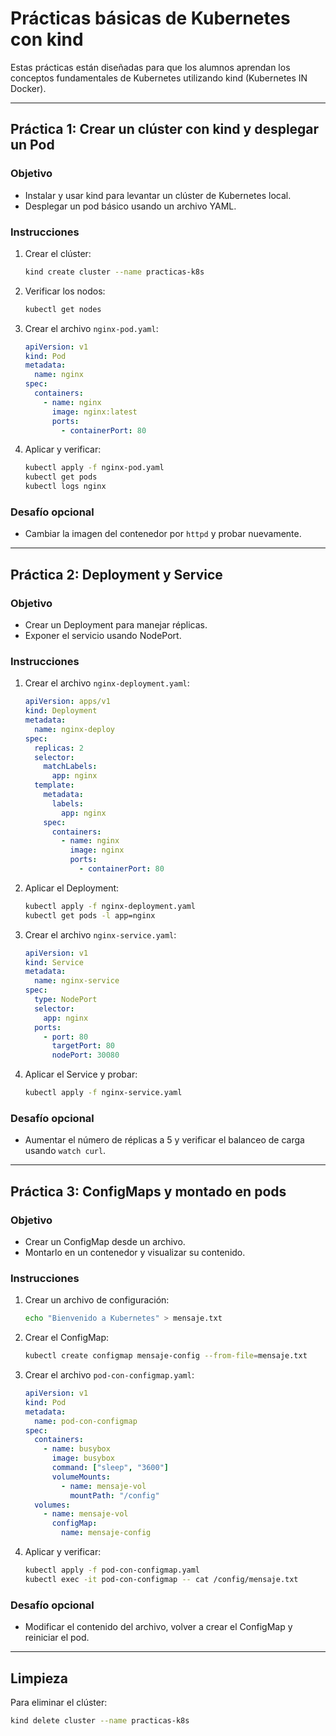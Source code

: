 # Prácticas básicas de Kubernetes con kind

Estas prácticas están diseñadas para que los alumnos aprendan los conceptos fundamentales de Kubernetes utilizando kind (Kubernetes IN Docker).

---

## Práctica 1: Crear un clúster con kind y desplegar un Pod

### Objetivo

- Instalar y usar kind para levantar un clúster de Kubernetes local.
- Desplegar un pod básico usando un archivo YAML.

### Instrucciones

1. Crear el clúster:

   ```bash
   kind create cluster --name practicas-k8s
   ```

2. Verificar los nodos:

   ```bash
   kubectl get nodes
   ```

3. Crear el archivo `nginx-pod.yaml`:

   ```yaml
   apiVersion: v1
   kind: Pod
   metadata:
     name: nginx
   spec:
     containers:
       - name: nginx
         image: nginx:latest
         ports:
           - containerPort: 80
   ```

4. Aplicar y verificar:
   ```bash
   kubectl apply -f nginx-pod.yaml
   kubectl get pods
   kubectl logs nginx
   ```

### Desafío opcional

- Cambiar la imagen del contenedor por `httpd` y probar nuevamente.

---

## Práctica 2: Deployment y Service

### Objetivo

- Crear un Deployment para manejar réplicas.
- Exponer el servicio usando NodePort.

### Instrucciones

1. Crear el archivo `nginx-deployment.yaml`:

   ```yaml
   apiVersion: apps/v1
   kind: Deployment
   metadata:
     name: nginx-deploy
   spec:
     replicas: 2
     selector:
       matchLabels:
         app: nginx
     template:
       metadata:
         labels:
           app: nginx
       spec:
         containers:
           - name: nginx
             image: nginx
             ports:
               - containerPort: 80
   ```

2. Aplicar el Deployment:

   ```bash
   kubectl apply -f nginx-deployment.yaml
   kubectl get pods -l app=nginx
   ```

3. Crear el archivo `nginx-service.yaml`:

   ```yaml
   apiVersion: v1
   kind: Service
   metadata:
     name: nginx-service
   spec:
     type: NodePort
     selector:
       app: nginx
     ports:
       - port: 80
         targetPort: 80
         nodePort: 30080
   ```

4. Aplicar el Service y probar:
   ```bash
   kubectl apply -f nginx-service.yaml
   ```

### Desafío opcional

- Aumentar el número de réplicas a 5 y verificar el balanceo de carga usando `watch curl`.

---

## Práctica 3: ConfigMaps y montado en pods

### Objetivo

- Crear un ConfigMap desde un archivo.
- Montarlo en un contenedor y visualizar su contenido.

### Instrucciones

1. Crear un archivo de configuración:

   ```bash
   echo "Bienvenido a Kubernetes" > mensaje.txt
   ```

2. Crear el ConfigMap:

   ```bash
   kubectl create configmap mensaje-config --from-file=mensaje.txt
   ```

3. Crear el archivo `pod-con-configmap.yaml`:

   ```yaml
   apiVersion: v1
   kind: Pod
   metadata:
     name: pod-con-configmap
   spec:
     containers:
       - name: busybox
         image: busybox
         command: ["sleep", "3600"]
         volumeMounts:
           - name: mensaje-vol
             mountPath: "/config"
     volumes:
       - name: mensaje-vol
         configMap:
           name: mensaje-config
   ```

4. Aplicar y verificar:
   ```bash
   kubectl apply -f pod-con-configmap.yaml
   kubectl exec -it pod-con-configmap -- cat /config/mensaje.txt
   ```

### Desafío opcional

- Modificar el contenido del archivo, volver a crear el ConfigMap y reiniciar el pod.

---

## Limpieza

Para eliminar el clúster:

```bash
kind delete cluster --name practicas-k8s

```
